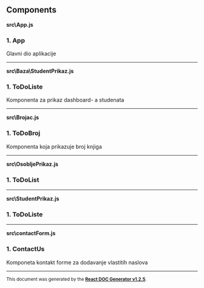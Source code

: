 Components
----------

**src\App.js**

### 1. App

Glavni dio aplikacije   




-----
**src\Baza\StudentPrikaz.js**

### 1. ToDoListe

Komponenta za prikaz dashboard- a studenata   




-----
**src\Brojac.js**

### 1. ToDoBroj

Komponenta koja prikazuje broj knjiga   




-----
**src\OsobljePrikaz.js**

### 1. ToDoList




-----
**src\StudentPrikaz.js**

### 1. ToDoListe




-----
**src\contactForm.js**

### 1. ContactUs

Komponeta kontakt forme za dodavanje vlastitih naslova   




-----

<sub>This document was generated by the <a href="https://github.com/marborkowski/react-doc-generator" target="_blank">**React DOC Generator v1.2.5**</a>.</sub>
